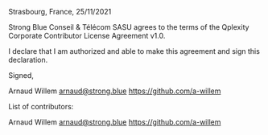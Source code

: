 Strasbourg, France, 25/11/2021

Strong Blue Conseil & Télécom SASU agrees to the terms of the Qplexity Corporate Contributor License
Agreement v1.0.

I declare that I am authorized and able to make this agreement and sign this
declaration.

Signed,

Arnaud Willem arnaud@strong.blue https://github.com/a-willem

List of contributors:

Arnaud Willem arnaud@strong.blue https://github.com/a-willem


